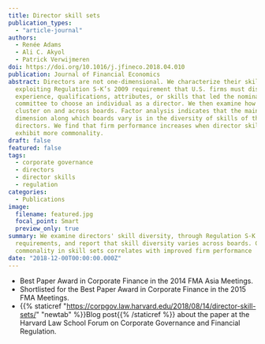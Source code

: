```yaml
---
title: Director skill sets
publication_types:
  - "article-journal"
authors:
  - Renée Adams
  - Ali C. Akyol
  - Patrick Verwijmeren
doi: https://doi.org/10.1016/j.jfineco.2018.04.010
publication: Journal of Financial Economics
abstract: Directors are not one-dimensional. We characterize their skill sets by
  exploiting Regulation S-K’s 2009 requirement that U.S. firms must disclose the
  experience, qualifications, attributes, or skills that led the nominating
  committee to choose an individual as a director. We then examine how skills
  cluster on and across boards. Factor analysis indicates that the main
  dimension along which boards vary is in the diversity of skills of their
  directors. We find that firm performance increases when director skill sets
  exhibit more commonality.
draft: false
featured: false
tags:
  - corporate governance
  - directors
  - director skills
  - regulation
categories:
  - Publications
image:
  filename: featured.jpg
  focal_point: Smart
  preview_only: true
summary: We examine directors' skill diversity, through Regulation S-K's
  requirements, and report that skill diversity varies across boards. Greater
  commonality in skill sets correlates with improved firm performance
date: "2018-12-00T00:00:00.000Z"
---
```

- Best Paper Award in Corporate Finance in the 2014 FMA Asia Meetings.
- Shortlisted for the Best Paper Award in Corporate Finance in the 2015 FMA Meetings.
- {{% staticref "https://corpgov.law.harvard.edu/2018/08/14/director-skill-sets/" "newtab"  %}}Blog post{{% /staticref %}} about the paper at the Harvard Law School Forum on Corporate Governance and Financial Regulation.

